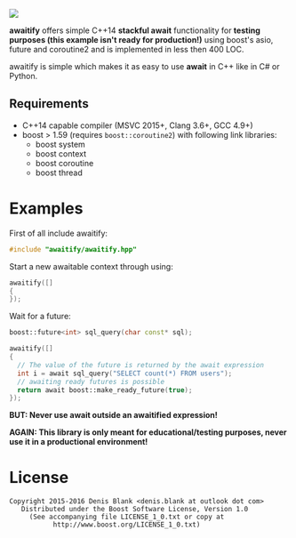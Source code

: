 ![](https://raw.githubusercontent.com/Naios/awaitify/master/doc/preview.png)

**awaitify** offers simple C++14 **stackful await** functionality for **testing purposes (this example isn't ready for production!)**  using boost's asio, future and coroutine2 and is  implemented in less then 400 LOC.

awaitify is simple which makes it as easy to use **await** in C++ like in C# or Python.

## Requirements

- C++14 capable compiler (MSVC 2015+, Clang 3.6+, GCC 4.9+)
- boost > 1.59 (requires `boost::coroutine2`) with following link libraries:
  - boost system
  - boost context
  - boost coroutine
  - boost thread

# Examples

First of all include awaitify:
```c++
#include "awaitify/awaitify.hpp"
```

Start a new awaitable context through using:
```c++
awaitify([]
{
});
```

Wait for a future:
```c++
boost::future<int> sql_query(char const* sql);

awaitify([]
{
  // The value of the future is returned by the await expression
  int i = await sql_query("SELECT count(*) FROM users");
  // awaiting ready futures is possible
  return await boost::make_ready_future(true);
});
```

**BUT: Never use await outside an awaitified expression!**

**AGAIN: This library is only meant for educational/testing purposes, never use it in a productional environment!**

# License

```
Copyright 2015-2016 Denis Blank <denis.blank at outlook dot com>
   Distributed under the Boost Software License, Version 1.0
     (See accompanying file LICENSE_1_0.txt or copy at
           http://www.boost.org/LICENSE_1_0.txt)
```
